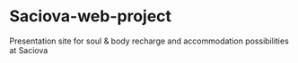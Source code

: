 # Saciova-web-project
Presentation site for soul &amp; body recharge and accommodation possibilities at Saciova
